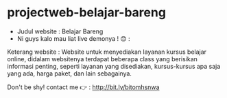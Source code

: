 # projectweb-belajar-bareng
- Judul website : Belajar Bareng
- Ni guys kalo mau liat live demonya ! 😊 :

Keterang website : Website untuk menyediakan layanan kursus belajar online, didalam websitenya terdapat beberapa class yang berisikan informasi penting, seperti layanan yang disediakan, kursus-kursus apa saja yang ada, harga paket, dan lain sebagainya.

Don't be shy! contact me 👉 : http://bit.ly/bitomhsnwa
